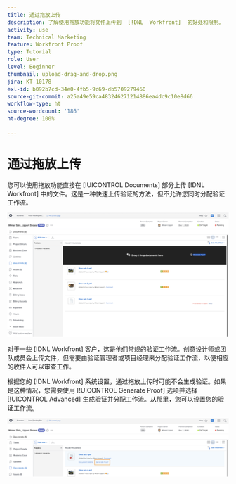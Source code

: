 ```yaml
---
title: 通过拖放上传
description: 了解使用拖放功能将文件上传到  [!DNL  Workfront]  的好处和限制。
activity: use
team: Technical Marketing
feature: Workfront Proof
type: Tutorial
role: User
level: Beginner
thumbnail: upload-drag-and-drop.png
jira: KT-10178
exl-id: b092b7cd-34e0-4fb5-9c69-db5709279460
source-git-commit: a25a49e59ca483246271214886ea4dc9c10e8d66
workflow-type: ht
source-wordcount: '186'
ht-degree: 100%

---
```


# 通过拖放上传

您可以使用拖放功能直接在 [!UICONTROL Documents] 部分上传 [!DNL Workfront] 中的文件。这是一种快速上传验证的方法，但不允许您同时分配验证工作流。

![[!DNL  Workfront] 项目中的 [!UICONTROL Documents] 区域的图像，其中光标悬停在文档列表上，并且 [!UICONTROL Drag & Drop documents here] 消息可见。](assets/drag-and-drop-1.png)

对于一些 [!DNL Workfront] 客户，这是他们常规的验证工作流。创意设计师或团队成员会上传文件，但需要由验证管理者或项目经理来分配验证工作流，以便相应的收件人可以审查工作。

根据您的 [!DNL Workfront] 系统设置，通过拖放上传时可能不会生成验证。如果是这种情况，您需要使用 [!UICONTROL Generate Proof] 选项并选择 [!UICONTROL Advanced] 生成验证并分配工作流。从那里，您可以设置您的验证工作流。

![突出显示 [!UICONTROL Generate Proof] 的 [!DNL  Workfront] 项目中 [!UICONTROL Documents] 区域的图像。](assets/drag-and-drop-2.png)
